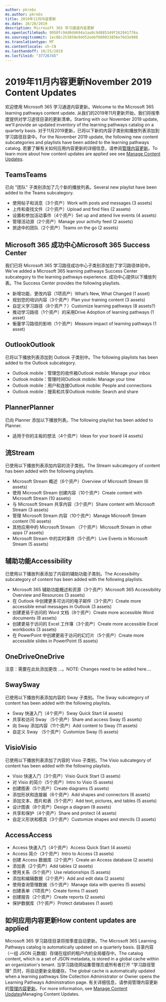 ```yaml
---
author: pkrebs
ms.author: pkrebs
title: 2019年11月内容更新
ms.date: 10/20/2019
description: Microsoft 365 学习通道内容更新
ms.openlocfilehash: 9950fc94d0d4694a1aa0c9d885349f262841776a
ms.sourcegitcommit: 1ec8bc253850e9dd52eebf609033856e76d3e908
ms.translationtype: MT
ms.contentlocale: zh-CN
ms.lasthandoff: 10/25/2019
ms.locfileid: "37726745"
---
```

# <a name="november-2019-content-updates"></a><span data-ttu-id="2e2ae-103">2019年11月内容更新</span><span class="sxs-lookup"><span data-stu-id="2e2ae-103">November 2019 Content Updates</span></span>
<span data-ttu-id="2e2ae-104">欢迎使用 Microsoft 365 学习通道内容更新。</span><span class="sxs-lookup"><span data-stu-id="2e2ae-104">Welcome to the Microsoft 365 learning pathways content update.</span></span> <span data-ttu-id="2e2ae-105">从我们的2019年11月更新开始，我们将按季度提供对学习途径目录的更新清单。</span><span class="sxs-lookup"><span data-stu-id="2e2ae-105">Starting with our November 2019 update, we'll provide an updated inventory of the learning pathways catalog on a quarterly basis.</span></span> <span data-ttu-id="2e2ae-106">对于11月2019更新，已将以下新的内容子类别和播放列表添加到学习路径目录中。</span><span class="sxs-lookup"><span data-stu-id="2e2ae-106">For the November 2019 update, the following new content subcategories and playlists have been added to the learning pathways catalog.</span></span> <span data-ttu-id="2e2ae-107">若要了解有关如何应用内容更新的详细信息，请参阅[管理内容更新](custom_contentupdatesmanage.md)。</span><span class="sxs-lookup"><span data-stu-id="2e2ae-107">To learn more about how content updates are applied see see [Manage Content Updates](custom_contentupdatesmanage.md).</span></span>  

## <a name="teams"></a><span data-ttu-id="2e2ae-108">Teams</span><span class="sxs-lookup"><span data-stu-id="2e2ae-108">Teams</span></span>
<span data-ttu-id="2e2ae-109">已向 "团队" 子类别添加了几个新的播放列表。</span><span class="sxs-lookup"><span data-stu-id="2e2ae-109">Several new playlist have been added to the Teams subcategory.</span></span>
- <span data-ttu-id="2e2ae-110">使用帖子和消息（3个资产）</span><span class="sxs-lookup"><span data-stu-id="2e2ae-110">Work with posts and messages (3 assets)</span></span>
- <span data-ttu-id="2e2ae-111">上传和查找文件（2个资产）</span><span class="sxs-lookup"><span data-stu-id="2e2ae-111">Upload and find files (2 assets)</span></span>
- <span data-ttu-id="2e2ae-112">设置和参加活动事件（4个资产）</span><span class="sxs-lookup"><span data-stu-id="2e2ae-112">Set up and attend live events (4 assets)</span></span>
- <span data-ttu-id="2e2ae-113">管理活动源（2个资产）</span><span class="sxs-lookup"><span data-stu-id="2e2ae-113">Manage your activity feed (2 assets)</span></span>
- <span data-ttu-id="2e2ae-114">旅途中的团队（2个资产）</span><span class="sxs-lookup"><span data-stu-id="2e2ae-114">Teams on the go (2 assets)</span></span>

## <a name="microsoft-365-success-center"></a><span data-ttu-id="2e2ae-115">Microsoft 365 成功中心</span><span class="sxs-lookup"><span data-stu-id="2e2ae-115">Microsoft 365 Success Center</span></span>
<span data-ttu-id="2e2ae-116">我们已将 Microsoft 365 学习路径成功中心子类别添加到了学习路径体验中。</span><span class="sxs-lookup"><span data-stu-id="2e2ae-116">We've added a Microsoft 365 learning pathways Success Center subcategory to the learning pathways experience.</span></span> <span data-ttu-id="2e2ae-117">成功中心提供以下播放列表。</span><span class="sxs-lookup"><span data-stu-id="2e2ae-117">The Success Center provides the following playlists.</span></span>
- <span data-ttu-id="2e2ae-118">新增功能、更改内容（1项资产）</span><span class="sxs-lookup"><span data-stu-id="2e2ae-118">What’s New, What Changed (1 asset)</span></span>
- <span data-ttu-id="2e2ae-119">规划您的培训内容（3个资产）</span><span class="sxs-lookup"><span data-stu-id="2e2ae-119">Plan your training content (3 assets)</span></span>
- <span data-ttu-id="2e2ae-120">自定义学习路径（8个资产？）</span><span class="sxs-lookup"><span data-stu-id="2e2ae-120">Customize learning pathways (8 assets?)</span></span>
- <span data-ttu-id="2e2ae-121">推动学习路径（1个资产）的采用</span><span class="sxs-lookup"><span data-stu-id="2e2ae-121">Drive Adoption of learning pathways (1 asset)</span></span>
- <span data-ttu-id="2e2ae-122">衡量学习路径的影响（1个资产）</span><span class="sxs-lookup"><span data-stu-id="2e2ae-122">Measure impact of learning pathways (1 asset)</span></span>

## <a name="outlook"></a><span data-ttu-id="2e2ae-123">Outlook</span><span class="sxs-lookup"><span data-stu-id="2e2ae-123">Outlook</span></span>
<span data-ttu-id="2e2ae-124">已将以下播放列表添加到 Outlook 子类别中。</span><span class="sxs-lookup"><span data-stu-id="2e2ae-124">The following playlists has been added to the Outlook subcategory.</span></span> 
- <span data-ttu-id="2e2ae-125">Outlook mobile：管理您的收件箱</span><span class="sxs-lookup"><span data-stu-id="2e2ae-125">Outlook mobile: Manage your inbox</span></span>
- <span data-ttu-id="2e2ae-126">Outlook mobile：管理时间</span><span class="sxs-lookup"><span data-stu-id="2e2ae-126">Outlook mobile: Manage your time</span></span>
- <span data-ttu-id="2e2ae-127">Outlook mobile：用户和连接</span><span class="sxs-lookup"><span data-stu-id="2e2ae-127">Outlook mobile: People and connections</span></span>
- <span data-ttu-id="2e2ae-128">Outlook mobile：搜索和共享</span><span class="sxs-lookup"><span data-stu-id="2e2ae-128">Outlook mobile: Search and share</span></span>

## <a name="planner"></a><span data-ttu-id="2e2ae-129">Planner</span><span class="sxs-lookup"><span data-stu-id="2e2ae-129">Planner</span></span>
<span data-ttu-id="2e2ae-130">已向 Planner 添加以下播放列表。</span><span class="sxs-lookup"><span data-stu-id="2e2ae-130">The following playlist has been added to Planner.</span></span> 
- <span data-ttu-id="2e2ae-131">适用于你的主板的想法（4个资产）</span><span class="sxs-lookup"><span data-stu-id="2e2ae-131">Ideas for your board (4 assets)</span></span>

## <a name="stream"></a><span data-ttu-id="2e2ae-132">流</span><span class="sxs-lookup"><span data-stu-id="2e2ae-132">Stream</span></span>
<span data-ttu-id="2e2ae-133">已使用以下播放列表添加内容的流子类别。</span><span class="sxs-lookup"><span data-stu-id="2e2ae-133">The Stream subcategory of content has been added with the following playlists.</span></span> 
- <span data-ttu-id="2e2ae-134">Microsoft Stream 概述（6个资产）</span><span class="sxs-lookup"><span data-stu-id="2e2ae-134">Overview of Microsoft Stream (6 assets)</span></span>
- <span data-ttu-id="2e2ae-135">使用 Microsoft Stream 创建内容（10个资产）</span><span class="sxs-lookup"><span data-stu-id="2e2ae-135">Create content with Microsoft Stream (10 assets)</span></span>
- <span data-ttu-id="2e2ae-136">与 Microsoft Stream 共享内容（3个资产）</span><span class="sxs-lookup"><span data-stu-id="2e2ae-136">Share content with Microsoft Stream (3 assets)</span></span>
- <span data-ttu-id="2e2ae-137">管理 Microsoft Stream 内容（10个资产）</span><span class="sxs-lookup"><span data-stu-id="2e2ae-137">Manage Microsoft Stream content (10 assets)</span></span>
- <span data-ttu-id="2e2ae-138">其他应用中的 Microsoft Stream （7个资产）</span><span class="sxs-lookup"><span data-stu-id="2e2ae-138">Microsoft Stream in other apps (7 assets)</span></span>
- <span data-ttu-id="2e2ae-139">Microsoft Stream 中的实时事件（5个资产）</span><span class="sxs-lookup"><span data-stu-id="2e2ae-139">Live Events in Microsoft Stream (5 assets)</span></span>

## <a name="accessibility"></a><span data-ttu-id="2e2ae-140">辅助功能</span><span class="sxs-lookup"><span data-stu-id="2e2ae-140">Accessibility</span></span>
<span data-ttu-id="2e2ae-141">已使用以下播放列表添加了内容的辅助功能子类别。</span><span class="sxs-lookup"><span data-stu-id="2e2ae-141">The Accessibility subcategory of content has been added with the following playlists.</span></span> 
- <span data-ttu-id="2e2ae-142">Microsoft 365 辅助功能概述和资源（3个资产）</span><span class="sxs-lookup"><span data-stu-id="2e2ae-142">Microsoft 365 Accessibility Overview and Resources (3 assets)</span></span>
- <span data-ttu-id="2e2ae-143">在 Outlook 中创建更多可访问的电子邮件（3个资产）</span><span class="sxs-lookup"><span data-stu-id="2e2ae-143">Create more accessible email messages in Outlook (3 assets)</span></span>
- <span data-ttu-id="2e2ae-144">创建更易于访问的 Word 文档（8个资产）</span><span class="sxs-lookup"><span data-stu-id="2e2ae-144">Create more accessible Word documents (8 assets)</span></span>
- <span data-ttu-id="2e2ae-145">创建更易于访问的 Excel 工作簿（3个资产）</span><span class="sxs-lookup"><span data-stu-id="2e2ae-145">Create more accessible Excel workbooks (3 assets)</span></span>
- <span data-ttu-id="2e2ae-146">在 PowerPoint 中创建更易于访问的幻灯片（5个资产）</span><span class="sxs-lookup"><span data-stu-id="2e2ae-146">Create more accessible slides in PowerPoint (5 assets)</span></span>

## <a name="onedrive"></a><span data-ttu-id="2e2ae-147">OneDrive</span><span class="sxs-lookup"><span data-stu-id="2e2ae-147">OneDrive</span></span>
<span data-ttu-id="2e2ae-148">注意：需要在此处添加更改 ...。</span><span class="sxs-lookup"><span data-stu-id="2e2ae-148">NOTE: Changes need to be added here....</span></span>

## <a name="sway"></a><span data-ttu-id="2e2ae-149">Sway</span><span class="sxs-lookup"><span data-stu-id="2e2ae-149">Sway</span></span>
<span data-ttu-id="2e2ae-150">已使用以下播放列表添加内容的 Sway 子类别。</span><span class="sxs-lookup"><span data-stu-id="2e2ae-150">The Sway subcategory of content has been added with the following playlists.</span></span> 
- <span data-ttu-id="2e2ae-151">Sway 快速入门（4个资产）</span><span class="sxs-lookup"><span data-stu-id="2e2ae-151">Sway Quick Start (4 assets)</span></span>
- <span data-ttu-id="2e2ae-152">共享和访问 Sway （5个资产）</span><span class="sxs-lookup"><span data-stu-id="2e2ae-152">Share and access Sway (5 assets)</span></span>
- <span data-ttu-id="2e2ae-153">向 Sway 添加内容（11个资产）</span><span class="sxs-lookup"><span data-stu-id="2e2ae-153">Add content to Sway (11 assets)</span></span>
- <span data-ttu-id="2e2ae-154">自定义 Sway （5个资产）</span><span class="sxs-lookup"><span data-stu-id="2e2ae-154">Customize Sway (5 assets)</span></span>

## <a name="visio"></a><span data-ttu-id="2e2ae-155">Visio</span><span class="sxs-lookup"><span data-stu-id="2e2ae-155">Visio</span></span>
<span data-ttu-id="2e2ae-156">已使用以下播放列表添加了内容的 Visio 子类别。</span><span class="sxs-lookup"><span data-stu-id="2e2ae-156">The Visio subcategory of content has been added with the following playlists.</span></span> 
- <span data-ttu-id="2e2ae-157">Visio 快速入门（3个资产）</span><span class="sxs-lookup"><span data-stu-id="2e2ae-157">Visio Quick Start (3 assets)</span></span>
- <span data-ttu-id="2e2ae-158">对 Visio 的简介（5个资产）</span><span class="sxs-lookup"><span data-stu-id="2e2ae-158">Intro to Visio (5 assets)</span></span>
- <span data-ttu-id="2e2ae-159">创建图表（5个资产）</span><span class="sxs-lookup"><span data-stu-id="2e2ae-159">Create diagrams (5 assets)</span></span>
- <span data-ttu-id="2e2ae-160">添加形状和连接器（6个资产）</span><span class="sxs-lookup"><span data-stu-id="2e2ae-160">Add shapes and connectors (6 assets)</span></span>
- <span data-ttu-id="2e2ae-161">添加文本、图片和表（5个资产）</span><span class="sxs-lookup"><span data-stu-id="2e2ae-161">Add text, pictures, and tables (5 assets)</span></span>
- <span data-ttu-id="2e2ae-162">设计图表（8个资产）</span><span class="sxs-lookup"><span data-stu-id="2e2ae-162">Design a diagram (8 assets)</span></span>
- <span data-ttu-id="2e2ae-163">共享和保护（4个资产）</span><span class="sxs-lookup"><span data-stu-id="2e2ae-163">Share and protect (4 assets)</span></span>
- <span data-ttu-id="2e2ae-164">自定义形状和模具（3个资产）</span><span class="sxs-lookup"><span data-stu-id="2e2ae-164">Customize shapes and stencils (3 assets)</span></span>

## <a name="access"></a><span data-ttu-id="2e2ae-165">Access</span><span class="sxs-lookup"><span data-stu-id="2e2ae-165">Access</span></span>
- <span data-ttu-id="2e2ae-166">Access 快速入门（4个资产）</span><span class="sxs-lookup"><span data-stu-id="2e2ae-166">Access Quick Start (4 assets)</span></span>
- <span data-ttu-id="2e2ae-167">Access 简介（3个资产）</span><span class="sxs-lookup"><span data-stu-id="2e2ae-167">Intro to Access (3 assets)</span></span>
- <span data-ttu-id="2e2ae-168">创建 Access 数据库（2个资产）</span><span class="sxs-lookup"><span data-stu-id="2e2ae-168">Create an Access database (2 assets)</span></span>
- <span data-ttu-id="2e2ae-169">添加表（2个资产）</span><span class="sxs-lookup"><span data-stu-id="2e2ae-169">Add tables (2 assets)</span></span>
- <span data-ttu-id="2e2ae-170">使用关系（5个资产）</span><span class="sxs-lookup"><span data-stu-id="2e2ae-170">Use relationships (5 assets)</span></span>
- <span data-ttu-id="2e2ae-171">添加和编辑数据（2个资产）</span><span class="sxs-lookup"><span data-stu-id="2e2ae-171">Add and edit data (2 assets)</span></span>
- <span data-ttu-id="2e2ae-172">使用查询管理数据（5个资产）</span><span class="sxs-lookup"><span data-stu-id="2e2ae-172">Manage data with queries (5 assets)</span></span>
- <span data-ttu-id="2e2ae-173">创建表单（1项资产）</span><span class="sxs-lookup"><span data-stu-id="2e2ae-173">Create forms (1 asset)</span></span>
- <span data-ttu-id="2e2ae-174">创建报告（2个资产）</span><span class="sxs-lookup"><span data-stu-id="2e2ae-174">Create reports (2 assets)</span></span>
- <span data-ttu-id="2e2ae-175">保护数据库（1个资产）</span><span class="sxs-lookup"><span data-stu-id="2e2ae-175">Protect databases (1 asset)</span></span>

## <a name="how-content-updates-are-applied"></a><span data-ttu-id="2e2ae-176">如何应用内容更新</span><span class="sxs-lookup"><span data-stu-id="2e2ae-176">How content updates are applied</span></span>
<span data-ttu-id="2e2ae-177">Microsoft 365 学习路径目录将按季度自动更新。</span><span class="sxs-lookup"><span data-stu-id="2e2ae-177">The Microsoft 365 Learning Pathways catalog is automatically updated on a quarterly basis.</span></span> <span data-ttu-id="2e2ae-178">目录内容（一组 JSON 元数据）存储在组织的租户内的全局缓存中。</span><span class="sxs-lookup"><span data-stu-id="2e2ae-178">The catalog content, which is a set of JSON metadata, is stored in a global cache within an organization's tenant.</span></span> <span data-ttu-id="2e2ae-179">当学习路径网站集管理员或所有者打开 "学习路径管理" 页时，将自动更新全局缓存。</span><span class="sxs-lookup"><span data-stu-id="2e2ae-179">The global cache is automatically updated when a learning pathways Site Collection Administrator or Owner opens the Learning Pathways Administration page.</span></span> <span data-ttu-id="2e2ae-180">有关详细信息，请参阅管理内容更新的[管理内容更新](custom_contentupdatesmanage.md)。</span><span class="sxs-lookup"><span data-stu-id="2e2ae-180">For more information, see [Manage Content Updates](custom_contentupdatesmanage.md)Managing Content Updates.</span></span> 